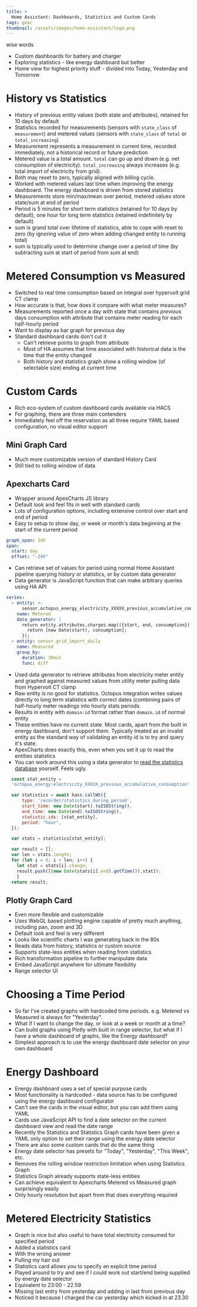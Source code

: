 ```yaml
---
title: >
  Home Assistant: Dashboards, Statistics and Custom Cards
tags: gear
thumbnail: /assets/images/home-assistant/logo.png
---
```


wise words

* Custom dashboards for battery and charger
* Exploring statistics - like energy dashboard but better
* Home view for highest priority stuff - divided into Today, Yesterday and Tomorrow

# History vs Statistics

* History of previous entity values (both state and attributes), retained for 10 days by default
* Statistics recorded for measurements (sensors with `state_class` of `measurement`) and metered values (sensors with `state_class` of `total` or `total_increasing`)
* Measurement represents a measurement in current time, recorded immediately, not a historical record or future prediction
* Metered value is a total amount. `total` can go up and down (e.g. net consumption of electricity). `total_increasing` always increases (e.g. total import of electricity from grid).
* Both may reset to zero, typically aligned with billing cycle.
* Worked with metered values last time when improving the energy dashboard. The energy dashboard is driven from stored statistics
* Measurements store min/max/mean over period, metered values store state/sum at end of period
* Period is 5 minutes for short term statistics (retained for 10 days by default), one hour for long term statistics (retained indefinitely by default)
* sum is grand total over lifetime of statistics, able to cope with reset to zero (by ignoring value of zero when adding changed entity to running total)
* sum is typically used to determine change over a period of time (by subtracting sum at start of period from sum at end)

# Metered Consumption vs Measured

* Switched to real time consumption based on integral over hypervolt grid CT clamp
* How accurate is that, how does it compare with what meter measures?
* Measurements reported once a day with state that contains *previous* days consumption with attribute that contains meter reading for each half-hourly period
* Want to display as bar graph for previous day
* Standard dashboard cards don't cut it
  * Can't retrieve points to graph from attribute
  * Most of HA assumes that time associated with historical data is the time that the entity changed
  * Both history and statistics graph show a rolling window (of selectable size) ending at current time

# Custom Cards

* Rich eco-system of custom dashboard cards available via HACS
* For graphing, there are three main contenders
* Immediately feel off the reservation as all three require YAML based configuration, no visual editor support

## Mini Graph Card

* Much more customizable version of standard History Card
* Still tied to rolling window of data

## Apexcharts Card

* Wrapper around ApexCharts JS library
* Default look and feel fits in well with standard cards
* Lots of configuration options, including extensive control over start and end of period
* Easy to setup to show day, or week or month's data beginning at the start of the current period

```yaml
graph_span: 24h
span:
  start: day
  offset: "-24h"
```

* Can retrieve set of values for period using normal Home Assistant pipeline querying history or statistics, or by custom data generator
* Data generator is JavaScript function that can make arbitrary queries using HA API

```yaml
series:
  - entity: >-
      sensor.octopus_energy_electricity_XXXXX_previous_accumulative_consumption
    name: Metered
    data_generator: |
      return entity.attributes.charges.map(({start, end, consumption}) => {
        return [new Date(start), consumption];
      });
  - entity: sensor.grid_import_daily
    name: Measured
    group_by:
      duration: 30min
      func: diff
```

* Used data generator to retrieve attributes from electricity meter entity and graphed against measured values from utility meter pulling data from Hypervolt CT clamp
* Raw entity is no good for statistics. Octopus integration writes values directly to long term statistics with correct dates (combining pairs of half-hourly meter readings into hourly stats periods.
* Results in entity with `domain:id` format rather than `domain.id` of normal entity
* These entities have no current state. Most cards, apart from the built in energy dashboard, don't support them. Typically treated as an invalid entity as the standard way of validating an entity id is to try and query it's state.
* ApexCharts does exactly this, even when you set it up to read the entities statistics
* You can work around this using a data generator to [read the statistics database](https://community.home-assistant.io/t/display-apexchart-from-statistic-entity/860669/5) yourself. Feels ugly.

```js
  const stat_entity =
  'octopus_energy:electricity_XXXXX_previous_accumulative_consumption';

  var statistics = await hass.callWS({
      type: 'recorder/statistics_during_period',
      start_time: new Date(start).toISOString(),
      end_time: new Date(end).toISOString(),
      statistic_ids: [stat_entity],
      period: "hour",
  });

  var stats = statistics[stat_entity];

  var result = [];
  var len = stats.length;
  for (let i = 0; i < len; i++) {
    let stat = stats[i].change;
    result.push([(new Date(stats[i].end).getTime()),stat]);
    }
  return result;
```

## Plotly Graph Card

* Even more flexible and customizable
* Uses WebGL based plotting engine capable of pretty much anything, including pan, zoom and 3D
* Default look and feel is very different
* Looks like scientific charts I was generating back in the 80s
* Reads data from history, statistics or custom source
* Supports state-less entities when reading from statistics
* Rich transformation pipeline to further manipulate data
* Embed JavaScript anywhere for ultimate flexibility
* Range selector UI

# Choosing a Time Period

* So far I've created graphs with hardcoded time periods. e.g. Metered vs Measured is always for "Yesterday".
* What if I want to change the day, or look at a week or month at a time?
* Can build graphs using Plotly with built in range selector, but what if I have a whole dashboard of graphs, like the Energy dashboard?
* Simplest approach is to use the energy dashboard date selector on your own dashboard

# Energy Dashboard

* Energy dashboard uses a set of special purpose cards
* Most functionality is hardcoded - data source has to be configured using the energy dashboard configurator
* Can't see the cards in the visual editor, but you can add them using YAML
* Cards use JavaScript API to find a date selector on the current dashboard view and read the date range
* Recently the Statistics and Statistics Graph cards have been given a YAML only option to set their range using the energy date selector
* There are also some custom cards that do the same thing
* Energy date selector has presets for "Today", "Yesterday", "This Week", etc.
* Removes the rolling window restriction limitation when using Statistics Graph
* Statistics Graph already supports state-less entities
* Can achieve equivalent to Apexcharts Metered vs Measured graph surprisingly easily
* Only hourly resolution but apart from that does everything required

# Metered Electricity Statistics

* Graph is nice but also useful to have total electricity consumed for specified period
* Added a statistics card
* With the wrong answer
* Pulling my hair out
* Statistics card allows you to specify an explicit time period
* Played around to try and see if I could work out start/end being supplied by energy date selector
* Equivalent to 23:00 - 22.59
* Missing last entry from yesterday and adding in last from previous day
* Noticed it because I charged the car yesterday which kicked in at 23.30
